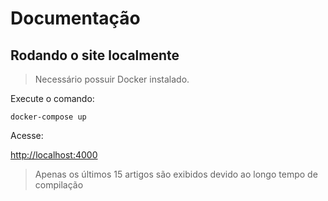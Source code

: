 # Documentação

## Rodando o site localmente

> Necessário possuir Docker instalado.

Execute o comando:

`docker-compose up`

Acesse:

[http://localhost:4000](http://localhost:4000)

> Apenas os últimos 15 artigos são exibidos devido ao longo tempo de compilação
